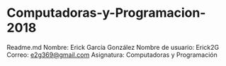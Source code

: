 # Computadoras-y-Programacion-2018
Readme.md
Nombre: Erick García González 
Nombre de usuario: Erick2G 
Correo: e2g369@gmail.com 
Asignatura: Computadoras y Programación
